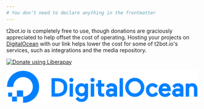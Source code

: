 ```yaml
---
# You don’t need to declare anything in the frontmatter
---
```


t2bot.io is completely free to use, though donations are graciously appreciated to help offset
the cost of operating. Hosting your projects on [DigitalOcean](https://m.do.co/c/d2b21b8d9270) with
our link helps lower the cost for some of t2bot.io's services, such as integrations and the media
repository.


<div class="donation-buttons">

<script src="https://liberapay.com/turt2live/widgets/button.js"></script>
<noscript><a href="https://liberapay.com/turt2live/donate"><img alt="Donate using Liberapay" src="https://liberapay.com/assets/widgets/donate.svg"></a></noscript>

[![Get $100 in free DigitalOcean credits](/assets/img/digitalocean.png)](https://m.do.co/c/d2b21b8d9270)

</div>
